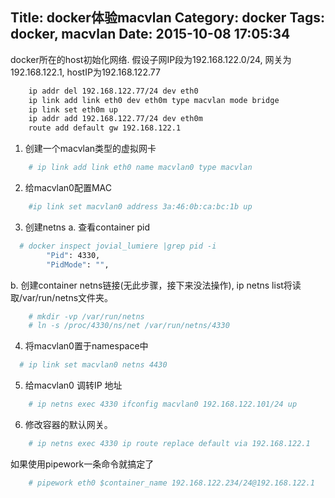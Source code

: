 Title: docker体验macvlan
Category: docker
Tags: docker, macvlan 
Date: 2015-10-08 17:05:34
---


docker所在的host初始化网络. 假设子网IP段为192.168.122.0/24, 网关为192.168.122.1, hostIP为192.168.122.77

~~~ bash
    ip addr del 192.168.122.77/24 dev eth0
    ip link add link eth0 dev eth0m type macvlan mode bridge
    ip link set eth0m up
    ip addr add 192.168.122.77/24 dev eth0m
    route add default gw 192.168.122.1
~~~


1. 创建一个macvlan类型的虚拟网卡

~~~ bash
	# ip link add link eth0 name macvlan0 type macvlan
~~~

2. 给macvlan0配置MAC

~~~ bash
	#ip link set macvlan0 address 3a:46:0b:ca:bc:1b up
~~~

3. 创建netns
  a. 查看container pid 

~~~ bash
  # docker inspect jovial_lumiere |grep pid -i
        "Pid": 4330,
        "PidMode": "",
~~~

   b. 创建container netns链接(无此步骤，接下来没法操作), ip netns list将读取/var/run/netns文件夹。
~~~ bash
    # mkdir -vp /var/run/netns
	# ln -s /proc/4330/ns/net /var/run/netns/4330
~~~

4. 将macvlan0置于namespace中

~~~ bash
  # ip link set macvlan0 netns 4430
~~~

5. 给macvlan0 调转IP 地址

~~~ bash
	# ip netns exec 4330 ifconfig macvlan0 192.168.122.101/24 up
~~~

6. 修改容器的默认网关。

~~~ bash
    # ip netns exec 4330 ip route replace default via 192.168.122.1
~~~



如果使用pipework一条命令就搞定了

~~~ bash
    # pipework eth0 $container_name 192.168.122.234/24@192.168.122.1
~~~

